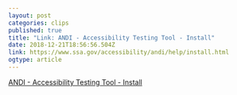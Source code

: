 ```yaml
---
layout: post 
categories: clips 
published: true 
title: "Link: ANDI - Accessibility Testing Tool - Install" 
date: 2018-12-21T18:56:56.504Z 
link: https://www.ssa.gov/accessibility/andi/help/install.html 
ogtype: article 
---
```

[ ANDI - Accessibility Testing Tool - Install ]( https://www.ssa.gov/accessibility/andi/help/install.html ) 
